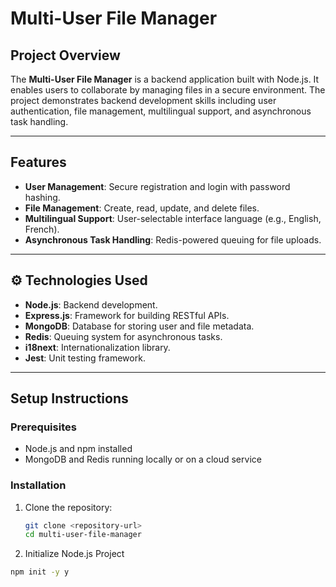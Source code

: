 # Multi-User File Manager

##  Project Overview
The **Multi-User File Manager** is a backend application built with Node.js. It enables users to collaborate by managing files in a secure environment. The project demonstrates backend development skills including user authentication, file management, multilingual support, and asynchronous task handling.

---

##  Features
- **User Management**: Secure registration and login with password hashing.
- **File Management**: Create, read, update, and delete files.
- **Multilingual Support**: User-selectable interface language (e.g., English, French).
- **Asynchronous Task Handling**: Redis-powered queuing for file uploads.

---

## ⚙️ Technologies Used
- **Node.js**: Backend development.
- **Express.js**: Framework for building RESTful APIs.
- **MongoDB**: Database for storing user and file metadata.
- **Redis**: Queuing system for asynchronous tasks.
- **i18next**: Internationalization library.
- **Jest**: Unit testing framework.

---

##  Setup Instructions

### Prerequisites
- Node.js and npm installed
- MongoDB and Redis running locally or on a cloud service

### Installation
1. Clone the repository:
   ```bash
   git clone <repository-url>
   cd multi-user-file-manager

2. Initialize Node.js Project
```bash
npm init -y y

